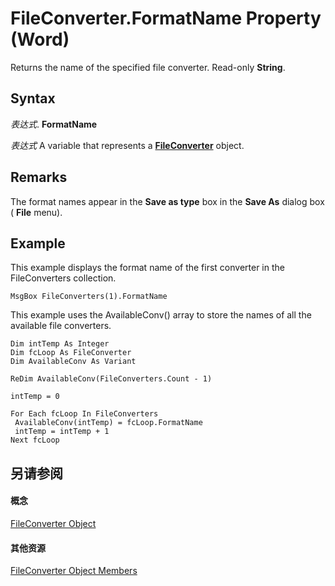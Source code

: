 
# FileConverter.FormatName Property (Word)

Returns the name of the specified file converter. Read-only  **String**.


## Syntax

 _表达式_. **FormatName**

 _表达式_ A variable that represents a **[FileConverter](41af2a9b-75cc-253d-4954-4fb42c88530f.md)** object.


## Remarks

The format names appear in the  **Save as type** box in the **Save As** dialog box ( **File** menu).


## Example

This example displays the format name of the first converter in the FileConverters collection.


```
MsgBox FileConverters(1).FormatName
```

This example uses the AvailableConv() array to store the names of all the available file converters.




```
Dim intTemp As Integer 
Dim fcLoop As FileConverter 
Dim AvailableConv As Variant 
 
ReDim AvailableConv(FileConverters.Count - 1) 
 
intTemp = 0 
 
For Each fcLoop In FileConverters 
 AvailableConv(intTemp) = fcLoop.FormatName 
 intTemp = intTemp + 1 
Next fcLoop
```


## 另请参阅


#### 概念


[FileConverter Object](41af2a9b-75cc-253d-4954-4fb42c88530f.md)
#### 其他资源


[FileConverter Object Members](http://msdn.microsoft.com/library/cdf7a124-6c27-0edf-7a29-1b28f70d834f%28Office.15%29.aspx)